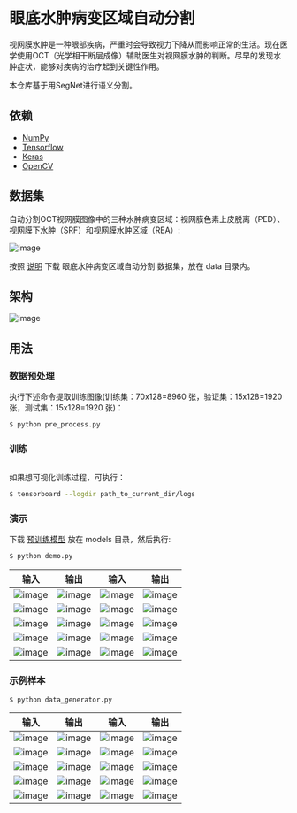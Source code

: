 # 眼底水肿病变区域自动分割

视网膜水肿是一种眼部疾病，严重时会导致视力下降从而影响正常的生活。现在医学使用OCT（光学相干断层成像）辅助医生对视网膜水肿的判断。尽早的发现水肿症状，能够对疾病的治疗起到关键性作用。


本仓库基于用SegNet进行语义分割。

## 依赖
- [NumPy](http://docs.scipy.org/doc/numpy-1.10.1/user/install.html)
- [Tensorflow](https://www.tensorflow.org/versions/r0.8/get_started/os_setup.html)
- [Keras](https://keras.io/#installation)
- [OpenCV](https://opencv-python-tutroals.readthedocs.io/en/latest/)

## 数据集

自动分割OCT视网膜图像中的三种水肿病变区域：视网膜色素上皮脱离（PED）、视网膜下水肿（SRF）和视网膜水肿区域（REA）:

![image](https://github.com/foamliu/Fundus_Lesion2018/raw/master/images/fundus_lesion_eg1.png)

按照 [说明](https://challenger.ai/competition/fl2018) 下载 眼底水肿病变区域自动分割 数据集，放在 data 目录内。

## 架构

![image](https://github.com/foamliu/Fundus_Lesion2018/raw/master/images/segnet.png)

## 用法
### 数据预处理
执行下述命令提取训练图像(训练集：70x128=8960 张，验证集：15x128=1920 张，测试集：15x128=1920 张)：
```bash
$ python pre_process.py
```

### 训练
```ba$ python train.py
```

如果想可视化训练过程，可执行：
```bash
$ tensorboard --logdir path_to_current_dir/logs
```

### 演示

下载 [预训练模型](https://github.com/foamliu/Fundus_Lesion2018/releases/download/v1.0/model.120-0.7736.hdf5) 放在 models 目录，然后执行:


```bash
$ python demo.py
```

输入 | 输出 | 输入 | 输出 |
|---|---|---|---|
|![image](https://github.com/foamliu/Fundus_Lesion2018/raw/master/images/0_image.png)| ![image](https://github.com/foamliu/Fundus_Lesion2018/raw/master/images/0_out.png)|![image](https://github.com/foamliu/Fundus_Lesion2018/raw/master/images/1_image.png)| ![image](https://github.com/foamliu/Fundus_Lesion2018/raw/master/images/1_out.png)|
|![image](https://github.com/foamliu/Fundus_Lesion2018/raw/master/images/2_image.png)| ![image](https://github.com/foamliu/Fundus_Lesion2018/raw/master/images/2_out.png)|![image](https://github.com/foamliu/Fundus_Lesion2018/raw/master/images/3_image.png)| ![image](https://github.com/foamliu/Fundus_Lesion2018/raw/master/images/3_out.png)|
|![image](https://github.com/foamliu/Fundus_Lesion2018/raw/master/images/4_image.png)| ![image](https://github.com/foamliu/Fundus_Lesion2018/raw/master/images/4_out.png)|![image](https://github.com/foamliu/Fundus_Lesion2018/raw/master/images/5_image.png)| ![image](https://github.com/foamliu/Fundus_Lesion2018/raw/master/images/5_out.png)|
|![image](https://github.com/foamliu/Fundus_Lesion2018/raw/master/images/6_image.png)| ![image](https://github.com/foamliu/Fundus_Lesion2018/raw/master/images/6_out.png)|![image](https://github.com/foamliu/Fundus_Lesion2018/raw/master/images/7_image.png)| ![image](https://github.com/foamliu/Fundus_Lesion2018/raw/master/images/7_out.png)|
|![image](https://github.com/foamliu/Fundus_Lesion2018/raw/master/images/8_image.png)| ![image](https://github.com/foamliu/Fundus_Lesion2018/raw/master/images/8_out.png)|![image](https://github.com/foamliu/Fundus_Lesion2018/raw/master/images/9_image.png)| ![image](https://github.com/foamliu/Fundus_Lesion2018/raw/master/images/9_out.png)|

### 示例样本

```bash
$ python data_generator.py
```

输入 | 输出 | 输入 | 输出 |
|---|---|---|---|
|![image](https://github.com/foamliu/Fundus_Lesion2018/raw/master/images/sample_0.jpg)| ![image](https://github.com/foamliu/Fundus_Lesion2018/raw/master/images/label_0.png)|![image](https://github.com/foamliu/Fundus_Lesion2018/raw/master/images/sample_1.png)| ![image](https://github.com/foamliu/Fundus_Lesion2018/raw/master/images/label_1.png)|
|![image](https://github.com/foamliu/Fundus_Lesion2018/raw/master/images/sample_2.png)| ![image](https://github.com/foamliu/Fundus_Lesion2018/raw/master/images/label_2.png)|![image](https://github.com/foamliu/Fundus_Lesion2018/raw/master/images/sample_3.png)| ![image](https://github.com/foamliu/Fundus_Lesion2018/raw/master/images/label_3.png)|
|![image](https://github.com/foamliu/Fundus_Lesion2018/raw/master/images/sample_4.png)| ![image](https://github.com/foamliu/Fundus_Lesion2018/raw/master/images/label_4.png)|![image](https://github.com/foamliu/Fundus_Lesion2018/raw/master/images/sample_5.png)| ![image](https://github.com/foamliu/Fundus_Lesion2018/raw/master/images/label_5.png)|
|![image](https://github.com/foamliu/Fundus_Lesion2018/raw/master/images/sample_6.png)| ![image](https://github.com/foamliu/Fundus_Lesion2018/raw/master/images/label_6.png)|![image](https://github.com/foamliu/Fundus_Lesion2018/raw/master/images/sample_7.png)| ![image](https://github.com/foamliu/Fundus_Lesion2018/raw/master/images/label_7.png)|
|![image](https://github.com/foamliu/Fundus_Lesion2018/raw/master/images/sample_8.png)| ![image](https://github.com/foamliu/Fundus_Lesion2018/raw/master/images/label_8.png)|![image](https://github.com/foamliu/Fundus_Lesion2018/raw/master/images/sample_9.png)| ![image](https://github.com/foamliu/Fundus_Lesion2018/raw/master/images/label_9.png)|

